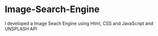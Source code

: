 # Image-Search-Engine
I developed a Image Seach Engine using Html, CSS and JavaScript  and UNSPLASH API
